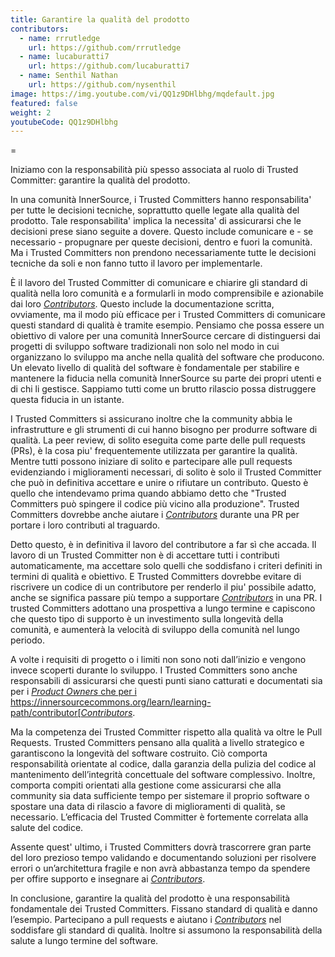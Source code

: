 ```yaml
---
title: Garantire la qualità del prodotto
contributors:
  - name: rrrutledge
    url: https://github.com/rrrutledge
  - name: lucaburatti7
    url: https://github.com/lucaburatti7
  - name: Senthil Nathan
    url: https://github.com/nysenthil
image: https://img.youtube.com/vi/QQ1z9DHlbhg/mqdefault.jpg
featured: false
weight: 2
youtubeCode: QQ1z9DHlbhg
---
```

<div class="paragraph">
<p>=</p>
</div>
<div class="paragraph">
<p>Iniziamo con la responsabilità più spesso associata al ruolo di Trusted Committer: garantire la qualità del prodotto.</p>
</div>
<div class="paragraph">
<p>In una comunità InnerSource, i Trusted Committers hanno responsabilita' per tutte le decisioni tecniche, soprattutto quelle legate alla qualità del prodotto. Tale responsabilita' implica la necessita' di assicurarsi che le decisioni prese siano seguite a dovere. Questo include comunicare e - se necessario - propugnare per queste decisioni, dentro e fuori la comunità. Ma i Trusted Committers non prendono necessariamente tutte le decisioni tecniche da soli e non fanno tutto il lavoro per implementarle.</p>
</div>
<div class="paragraph">
<p>È il lavoro del Trusted Committer di comunicare e chiarire gli standard di qualità nella loro comunità e a formularli in modo comprensibile e azionabile dai loro <a href="https://innersourcecommons.org/learn/learning-path/contributor"><em>Contributors</em></a>. Questo include la documentazione scritta, ovviamente, ma il modo più efficace per i Trusted Committers di comunicare questi standard di qualità è tramite esempio. Pensiamo che possa essere un obiettivo di valore per una comunità InnerSource cercare di distinguersi dai progetti di sviluppo software tradizionali non solo nel modo in cui organizzano lo sviluppo ma anche nella qualità del software che producono. Un elevato livello di qualità del software è fondamentale per stabilire e mantenere la fiducia nella comunità InnerSource su parte dei propri utenti e di chi li gestisce. Sappiamo tutti come un brutto rilascio possa distruggere questa fiducia in un istante.</p>
</div>
<div class="paragraph">
<p>I Trusted Committers si assicurano inoltre che la community abbia le infrastrutture e gli strumenti di cui hanno bisogno per produrre software di qualità. La peer review, di solito eseguita come parte delle pull requests (PRs), è la cosa piu' frequentemente utilizzata per garantire la qualità. Mentre tutti possono iniziare di solito e partecipare alle pull requests evidenziando i miglioramenti necessari, di solito è solo il Trusted Committer che può in definitiva accettare e unire o rifiutare un contributo. Questo è quello che intendevamo prima quando abbiamo detto che "Trusted Committers può spingere il codice più vicino alla produzione". Trusted Committers dovrebbe anche aiutare i  <a href="https://innersourcecommons.org/learn/learning-path/contributor"><em>Contributors</em></a> durante una PR per portare i loro contributi al traguardo.</p>
</div>
<div class="paragraph">
<p>Detto questo, è in definitiva il lavoro del contributore a far sì che accada. Il lavoro di un Trusted Committer non è di accettare tutti i contributi automaticamente, ma accettare solo quelli che soddisfano i criteri definiti in termini di qualità e obiettivo. E Trusted Committers dovrebbe evitare di riscrivere un codice di un contributore per renderlo il piu' possibile adatto, anche se significa passare più tempo a supportare <a href="https://innersourcecommons.org/learn/learning-path/contributor"><em>Contributors</em></a> in una PR. I trusted Committers adottano una prospettiva a lungo termine e capiscono che questo tipo di supporto è un investimento sulla longevità della comunità, e aumenterà la velocità di sviluppo della comunità nel lungo periodo.</p>
</div>
<div class="paragraph">
<p>A volte i requisiti di progetto o i limiti non sono noti dall&#8217;inizio e vengono invece scoperti durante lo sviluppo. I Trusted Committers sono anche responsabili di assicurarsi che questi punti siano catturati e documentati sia per i <a href="https://innersourcecommons.org/learn/learning-path/product-owner"><em>Product Owners</em> che per i https://innersourcecommons.org/learn/learning-path/contributor[<em>Contributors</em></a>.</p>
</div>
<div class="paragraph">
<p>Ma la competenza dei Trusted Committer rispetto alla qualità va oltre le Pull Requests. Trusted Committers pensano alla qualità a livello strategico e garantiscono la longevità del software costruito. Ciò comporta responsabilità orientate al codice, dalla garanzia della pulizia del codice al mantenimento dell&#8217;integrità concettuale del software complessivo. Inoltre, comporta compiti orientati alla gestione come assicurarsi che alla community sia data sufficiente tempo per sistemare il proprio software o spostare una data di rilascio a favore di miglioramenti di qualità, se necessario. L&#8217;efficacia del Trusted Committer è fortemente correlata alla salute del codice.</p>
</div>
<div class="paragraph">
<p>Assente quest' ultimo, i Trusted Committers dovrà trascorrere gran parte del loro prezioso tempo validando e documentando soluzioni per risolvere errori o un&#8217;architettura fragile e non avrà abbastanza tempo da spendere per offire supporto e insegnare ai <a href="https://innersourcecommons.org/learn/learning-path/contributor"><em>Contributors</em></a>.</p>
</div>
<div class="paragraph">
<p>In conclusione, garantire la qualità del prodotto è una responsabilità fondamentale dei Trusted Committers. Fissano standard di qualità e danno l&#8217;esempio. Partecipano a pull requests e aiutano i <a href="https://innersourcecommons.org/learn/learning-path/contributor"><em>Contributors</em></a> nel soddisfare gli standard di qualità. Inoltre si assumono la responsabilità della salute a lungo termine del software.</p>
</div>
<!--- This file autogenerated from https://github.com/InnerSourceCommons/InnerSourceLearningPath/blob/main/scripts -->